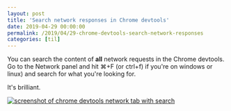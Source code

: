 ```yaml
---
layout: post
title: 'Search network responses in Chrome devtools'
date: 2019-04-29 00:00:00
permalink: /2019/04/29-chrome-devtools-search-network-responses
categories: [til]
---
```


You can search the content of **all** network requests in the Chrome devtools.
Go to the Network panel and hit ⌘+F (or ctrl+f) if you're on windows or linux) and search for what you're looking for.

It's brilliant.

[![screenshot of chrome devtools network tab with search](/img/posts/chrome-network-tab-search.jpg)](/img/posts/chrome-network-tab-search.jpg)
